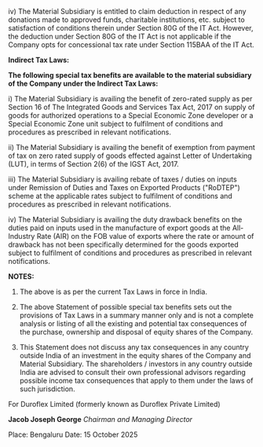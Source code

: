 iv) The Material Subsidiary is entitled to claim deduction in respect of any donations made to approved funds, charitable institutions, etc. subject to satisfaction of conditions therein under Section 80G of the IT Act. However, the deduction under Section 80G of the IT Act is not applicable if the Company opts for concessional tax rate under Section 115BAA of the IT Act.

**Indirect Tax Laws:**

**The following special tax benefits are available to the material subsidiary of the Company under the Indirect Tax Laws:**

i) The Material Subsidiary is availing the benefit of zero-rated supply as per Section 16 of The Integrated Goods and Services Tax Act, 2017 on supply of goods for authorized operations to a Special Economic Zone developer or a Special Economic Zone unit subject to fulfilment of conditions and procedures as prescribed in relevant notifications.

ii) The Material Subsidiary is availing the benefit of exemption from payment of tax on zero rated supply of goods effected against Letter of Undertaking (LUT), in terms of Section 2(6) of the IGST Act, 2017.

iii) The Material Subsidiary is availing rebate of taxes / duties on inputs under Remission of Duties and Taxes on Exported Products ("RoDTEP") scheme at the applicable rates subject to fulfilment of conditions and procedures as prescribed in relevant notifications.

iv) The Material Subsidiary is availing the duty drawback benefits on the duties paid on inputs used in the manufacture of export goods at the All-Industry Rate (AIR) on the FOB value of exports where the rate or amount of drawback has not been specifically determined for the goods exported subject to fulfilment of conditions and procedures as prescribed in relevant notifications.

**NOTES:**

1. The above is as per the current Tax Laws in force in India.

2. The above Statement of possible special tax benefits sets out the provisions of Tax Laws in a summary manner only and is not a complete analysis or listing of all the existing and potential tax consequences of the purchase, ownership and disposal of equity shares of the Company.

3. This Statement does not discuss any tax consequences in any country outside India of an investment in the equity shares of the Company and Material Subsidiary. The shareholders / investors in any country outside India are advised to consult their own professional advisors regarding possible income tax consequences that apply to them under the laws of such jurisdiction.

For Duroflex Limited (formerly known as Duroflex Private Limited)

**Jacob Joseph George**
*Chairman and Managing Director*

Place: Bengaluru
Date: 15 October 2025